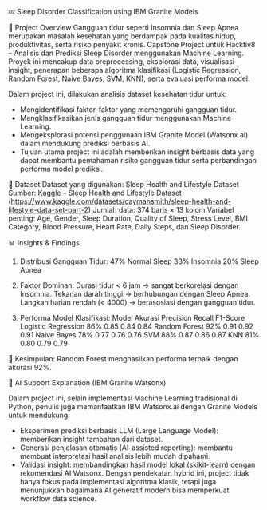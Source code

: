💤 Sleep Disorder Classification using IBM Granite Models

📌 Project Overview
Gangguan tidur seperti Insomnia dan Sleep Apnea merupakan masalah kesehatan yang berdampak pada kualitas hidup, produktivitas, serta risiko penyakit kronis. Capstone Project untuk Hacktiv8 – Analisis dan Prediksi Sleep Disorder menggunakan Machine Learning. Proyek ini mencakup data preprocessing, eksplorasi data, visualisasi insight, penerapan beberapa algoritma klasifikasi (Logistic Regression, Random Forest, Naive Bayes, SVM, KNN), serta evaluasi performa model.

Dalam project ini, dilakukan analisis dataset kesehatan tidur untuk:
- Mengidentifikasi faktor-faktor yang memengaruhi gangguan tidur.
- Mengklasifikasikan jenis gangguan tidur menggunakan Machine Learning.
- Mengeksplorasi potensi penggunaan IBM Granite Model (Watsonx.ai) dalam mendukung prediksi berbasis AI.
- Tujuan utama project ini adalah memberikan insight berbasis data yang dapat membantu pemahaman risiko gangguan tidur serta perbandingan performa model prediksi.

📂 Dataset 
Dataset yang digunakan: Sleep Health and Lifestyle Dataset
Sumber: Kaggle – Sleep Health and Lifestyle Dataset (https://www.kaggle.com/datasets/caymansmith/sleep-health-and-lifestyle-data-set-part-2)
Jumlah data: 374 baris × 13 kolom
Variabel penting: Age, Gender, Sleep Duration, Quality of Sleep, Stress Level, BMI Category, Blood Pressure, Heart Rate, Daily Steps, dan Sleep Disorder.

📊 Insights & Findings
1. Distribusi Gangguan Tidur:
47% Normal Sleep
33% Insomnia
20% Sleep Apnea

2. Faktor Dominan:
Durasi tidur < 6 jam → sangat berkorelasi dengan Insomnia.
Tekanan darah tinggi → berhubungan dengan Sleep Apnea.
Langkah harian rendah (< 4000) → berasosiasi dengan gangguan tidur.

3. Performa Model Klasifikasi:
Model	Akurasi	Precision	Recall	F1-Score
Logistic Regression	86%	0.85	0.84	0.84
Random Forest	92%	0.91	0.92	0.91
Naive Bayes	78%	0.77	0.76	0.76
SVM	88%	0.87	0.86	0.87
KNN	81%	0.80	0.79	0.79

🔎 Kesimpulan: Random Forest menghasilkan performa terbaik dengan akurasi 92%.

🤖 AI Support Explanation (IBM Granite Watsonx)

Dalam project ini, selain implementasi Machine Learning tradisional di Python, penulis juga memanfaatkan IBM Watsonx.ai dengan Granite Models untuk mendukung:
- Eksperimen prediksi berbasis LLM (Large Language Model): memberikan insight tambahan dari dataset.
- Generasi penjelasan otomatis (AI-assisted reporting): membantu membuat interpretasi hasil analisis lebih mudah dipahami.
- Validasi insight: membandingkan hasil model lokal (skikit-learn) dengan rekomendasi AI Watsonx.
Dengan pendekatan hybrid ini, project tidak hanya fokus pada implementasi algoritma klasik, tetapi juga menunjukkan bagaimana AI generatif modern bisa memperkuat workflow data science.
